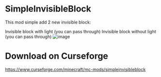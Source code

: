 # SimpleInvisibleBlock
This mod simple add 2 new invisible block:

Invisible block with light (you can pass through)
Invisible block without light (you can pass through)
![image](https://user-images.githubusercontent.com/17505454/174502981-89614e68-2baf-4963-8082-d3d92b0f3e86.png)

# Download on Curseforge
https://www.curseforge.com/minecraft/mc-mods/simpleinvisibleblock
